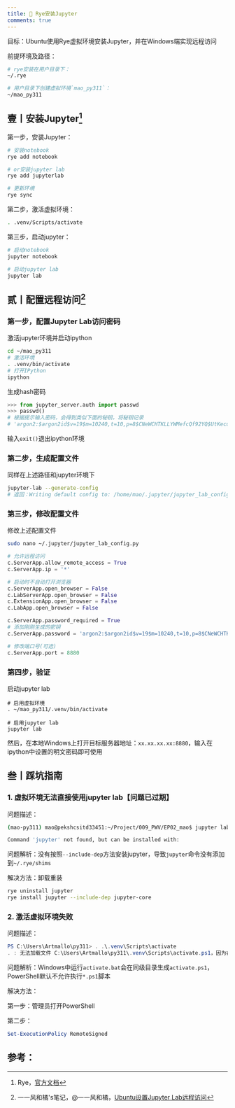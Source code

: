 ```yaml
---
title: 🔫 Rye安装Jupyter
comments: true
---
```


目标：Ubuntu使用Rye虚拟环境安装Jupyter，并在Windows端实现远程访问

前提环境及路径：

```bash
# rye安装在用户目录下：
~/.rye

# 用户目录下创建虚拟环境`mao_py311`：
~/mao_py311
```

## 壹丨安装Jupyter[^1]

第一步，安装Jupyter：

```bash
# 安装notebook
rye add notebook

# or安装jupyter lab
rye add jupyterlab

# 更新环境
rye sync
```

第二步，激活虚拟环境：

```bash
. .venv/Scripts/activate
```

第三步，启动jupyter：

```bash
# 启动notebook
jupyter notebook

# 启动jupyter lab
jupyter lab
```

## 贰丨配置远程访问[^2]

### 第一步，配置Jupyter Lab访问密码

激活jupyter环境并启动ipython

```bash
cd ~/mao_py311
# 激活环境
. .venv/bin/activate
# 打开IPython
ipython
```

生成hash密码

```python
>>> from jupyter_server.auth import passwd
>>> passwd()
# 根据提示输入密码，会得到类似下面的秘钥，将秘钥记录
# 'argon2:$argon2id$v=19$m=10240,t=10,p=8$CNeWCHTKLLYWMefcQf92YQ$UtKecua0NRgBiv554kegnT6lHPP57ccOvT5mlLibG9o'
```

输入`exit()`退出ipython环境

### 第二步，生成配置文件

同样在上述路径和jupyter环境下

```bash
jupyter-lab --generate-config
# 返回：Writing default config to: /home/mao/.jupyter/jupyter_lab_config.py
```

### 第三步，修改配置文件

修改上述配置文件

```bash
sudo nano ~/.jupyter/jupyter_lab_config.py
```

```python
# 允许远程访问
c.ServerApp.allow_remote_access = True
c.ServerApp.ip = '*'

# 启动时不自动打开浏览器 
c.ServerApp.open_browser = False
c.LabServerApp.open_browser = False
c.ExtensionApp.open_browser = False
c.LabApp.open_browser = False

c.ServerApp.password_required = True
# 添加刚刚生成的密钥
c.ServerApp.password = 'argon2:$argon2id$v=19$m=10240,t=10,p=8$CNeWCHTKLLYWMefcQf92YQ$UtKecua0NRgBiv554kegnT6lHPP57ccOvT5mlLibG9o'

# 修改端口号(可选)
c.ServerApp.port = 8880
```

### 第四步，验证

启动jupyter lab

```
# 启用虚拟环境
. ~/mao_py311/.venv/bin/activate

# 启用jupyter lab
jupyter lab
```

然后，在本地Windows上打开目标服务器地址：`xx.xx.xx.xx:8880`，输入在ipython中设置的明文密码即可使用

## 叁丨踩坑指南

### 1. 虚拟环境无法直接使用jupyter lab【问题已过期】

问题描述：

```bash
(mao-py311) mao@pekshcsitd33451:~/Project/009_PWV/EP02_mao$ jupyter lab

Command 'jupyter' not found, but can be installed with:
```

问题解析：没有按照`--include-dep`方法安装jupyter，导致`jupyter`命令没有添加到`~/.rye/shims`

解决方法：卸载重装

```bash
rye uninstall jupyter
rye install jupyter --include-dep jupyter-core
```

### 2. 激活虚拟环境失败

问题描述：

```powershell
PS C:\Users\Artmallo\py311> . .\.venv\Scripts\activate
. : 无法加载文件 C:\Users\Artmallo\py311\.venv\Scripts\activate.ps1，因为在此系统上禁止运行脚本。有关详细信息，请参阅 https:/go.microsoft.com/fwlink/?LinkID=135170 中的 about_Execution_Policies。
```

问题解析：Windows中运行`activate.bat`会在同级目录生成`activate.ps1`，PowerShell默认不允许执行`*.ps1`脚本

解决方法：

第一步：管理员打开PowerShell

第二步：

```powershell
Set-ExecutionPolicy RemoteSigned
```

## 参考：

[^1]: Rye，[官方文档](https://rye-up.com/guide/commands/install/)
[^2]: 一一风和橘's笔记，@一一风和橘，[Ubuntu设置Jupyter Lab远程访问](https://note.mastermao.cn/100%20%E8%BD%AF%E4%BB%B6%E5%8F%8A%E9%85%8D%E7%BD%AE/101%20Linux/G%20Ubuntu%E9%85%8D%E7%BD%AEJupyterLab%E8%BF%9C%E7%A8%8B%E8%AE%BF%E9%97%AE/)